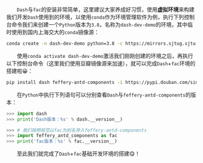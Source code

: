 　　`Dash`与`fac`的安装非常简单，这里建议大家养成好习惯，使用**虚拟环境**来构建我们开发`Dash`使用到的环境，以使用`conda`作为环境管理软件为例，执行下列控制台命令我们来创建一个`Python`版本为`3.8`，名称为`dash-dev-demo`的环境，其中临时使用到国内上海交大的`conda`镜像源：

```bash
conda create -n dash-dev-demo python=3.8 -c https://mirrors.sjtug.sjtu.edu.cn/anaconda/pkgs/main -y
```

　　使用`conda activate dash-dev-demo`激活我们刚刚创建的环境之后，再执行以下控制台命令（这里我们使用豆瓣镜像源来加速），就可以完成`Dash`+`fac`环境的搭建啦😀：

```bash
pip install dash feffery-antd-components -i https://pypi.douban.com/simple/
```

　　在`Python`中执行下列语句可以分别查看`Dash`与`feffery-antd-components`的版本：

```python
>>> import dash
>>> print('Dash版本：%s' % dash.__version__)
```

```python
>>> # 我们按照规范以fac为别名导入feffery-antd-components
>>> import feffery_antd_components as fac
>>> print('fac版本：%s' % fac.__version__)
```

　　至此我们就完成了`Dash`+`fac`基础开发环境的搭建😋！